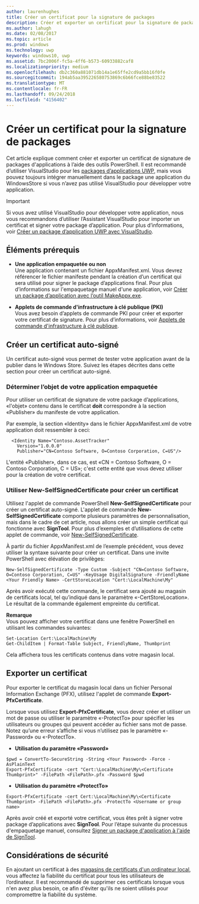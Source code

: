 ```yaml
---
author: laurenhughes
title: Créer un certificat pour la signature de packages
description: Créer et exporter un certificat pour la signature de packages d'applications à l'aide d'outilsPowerShell.
ms.author: lahugh
ms.date: 02/08/2017
ms.topic: article
ms.prod: windows
ms.technology: uwp
keywords: windows10, uwp
ms.assetid: 7bc2006f-fc5a-4ff6-b573-60933882caf8
ms.localizationpriority: medium
ms.openlocfilehash: db2c360a881071db14a1e65ffe2cd9a5bb16f0fe
ms.sourcegitcommit: 194ab5aa395226580753869c6b66fce88be83522
ms.translationtype: MT
ms.contentlocale: fr-FR
ms.lasthandoff: 09/24/2018
ms.locfileid: "4156402"
---
```

# <a name="create-a-certificate-for-package-signing"></a>Créer un certificat pour la signature de packages


Cet article explique comment créer et exporter un certificat de signature de packages d'applications à l’aide des outils PowerShell. Il est recommandé d’utiliser VisualStudio pour les [packages d’applications UWP](https://msdn.microsoft.com/windows/uwp/packaging/packaging-uwp-apps), mais vous pouvez toujours intégrer manuellement dans le package une application du WindowsStore si vous n’avez pas utilisé VisualStudio pour développer votre application.

> [!IMPORTANT] 
> Si vous avez utilisé VisualStudio pour développer votre application, nous vous recommandons d’utiliser l’Assistant VisualStudio pour importer un certificat et signer votre package d’application. Pour plus d’informations, voir [Créer un package d’application UWP avec VisualStudio](https://msdn.microsoft.com/windows/uwp/packaging/packaging-uwp-apps).

## <a name="prerequisites"></a>Éléments prérequis

- **Une application empaquetée ou non**  
Une application contenant un fichier AppxManifest.xml. Vous devrez référencer le fichier manifeste pendant la création d’un certificat qui sera utilisé pour signer le package d’applications final. Pour plus d’informations sur l'empaquetage manuel d'une application, voir [Créer un package d’application avec l’outil MakeAppx.exe](https://msdn.microsoft.com/windows/uwp/packaging/create-app-package-with-makeappx-tool).

- **Applets de commande d'infrastructure à clé publique (PKI)**  
Vous avez besoin d’applets de commande PKI pour créer et exporter votre certificat de signature. Pour plus d’informations, voir [Applets de commande d'infrastructure à clé publique](https://docs.microsoft.com/powershell/module/pkiclient/).

## <a name="create-a-self-signed-certificate"></a>Créer un certificat auto-signé

Un certificat auto-signé vous permet de tester votre application avant de la publier dans le Windows Store. Suivez les étapes décrites dans cette section pour créer un certificat auto-signé.

### <a name="determine-the-subject-of-your-packaged-app"></a>Déterminer l’objet de votre application empaquetée  

Pour utiliser un certificat de signature de votre package d’applications, «l'objet» contenu dans le certificat **doit** correspondre à la section «Publisher» du manifeste de votre application.

Par exemple, la section «Identity» dans le fichier AppxManifest.xml de votre application doit ressembler à ceci:
```
  <Identity Name="Contoso.AssetTracker" 
    Version="1.0.0.0" 
    Publisher="CN=Contoso Software, O=Contoso Corporation, C=US"/>
```

L'entité «Publisher», dans ce cas, est «CN = Contoso Software, O = Contoso Corporation, C = US»; c'est cette entité que vous devez utiliser pour la création de votre certificat. 

### <a name="use-new-selfsignedcertificate-to-create-a-certificate"></a>Utiliser **New-SelfSignedCertificate** pour créer un certificat
Utilisez l'applet de commande PowerShell **New-SelfSignedCertificate** pour créer un certificat auto-signé. L'applet de commande **New-SelfSignedCertificate** comporte plusieurs paramètres de personnalisation, mais dans le cadre de cet article, nous allons créer un simple certificat qui fonctionne avec **SignTool**. Pour plus d’exemples et d’utilisations de cette applet de commande, voir [New-SelfSignedCertificate](https://docs.microsoft.com/powershell/module/pkiclient/New-SelfSignedCertificate).

À partir du fichier AppxManifest.xml de l’exemple précédent, vous devez utiliser la syntaxe suivante pour créer un certificat. Dans une invite PowerShell avec élévation de privilèges:
```
New-SelfSignedCertificate -Type Custom -Subject "CN=Contoso Software, O=Contoso Corporation, C=US" -KeyUsage DigitalSignature -FriendlyName <Your Friendly Name> -CertStoreLocation "Cert:\LocalMachine\My"
```

Après avoir exécuté cette commande, le certificat sera ajouté au magasin de certificats local, tel qu’indiqué dans le paramètre «-CertStoreLocation». Le résultat de la commande également empreinte du certificat.  

**Remarque**  
Vous pouvez afficher votre certificat dans une fenêtre PowerShell en utilisant les commandes suivantes:
```
Set-Location Cert:\LocalMachine\My
Get-ChildItem | Format-Table Subject, FriendlyName, Thumbprint
```
Cela affichera tous les certificats contenus dans votre magasin local.

## <a name="export-a-certificate"></a>Exporter un certificat 

Pour exporter le certificat du magasin local dans un fichier Personal Information Exchange (PFX), utilisez l'applet de commande **Export-PfxCertificate**.

Lorsque vous utilisez **Export-PfxCertificate**, vous devez créer et utiliser un mot de passe ou utiliser le paramètre «-ProtectTo» pour spécifier les utilisateurs ou groupes qui peuvent accéder au fichier sans mot de passe. Notez qu’une erreur s’affiche si vous n’utilisez pas le paramètre «-Password» ou «-ProtectTo».

- **Utilisation du paramètre «Password»**
```
$pwd = ConvertTo-SecureString -String <Your Password> -Force -AsPlainText 
Export-PfxCertificate -cert "Cert:\LocalMachine\My\<Certificate Thumbprint>" -FilePath <FilePath>.pfx -Password $pwd
```

- **Utilisation du paramètre «ProtectTo»**
```
Export-PfxCertificate -cert Cert:\LocalMachine\My\<Certificate Thumbprint> -FilePath <FilePath>.pfx -ProtectTo <Username or group name>
```

Après avoir créé et exporté votre certificat, vous êtes prêt à signer votre package d’applications avec **SignTool**. Pour l’étape suivante du processus d'empaquetage manuel, consultez [Signer un package d'application à l'aide de SignTool](https://msdn.microsoft.com/windows/uwp/packaging/sign-app-package-using-signtool).

## <a name="security-considerations"></a>Considérations de sécurité 
En ajoutant un certificat à des [magasins de certificats d'un ordinateur local](https://msdn.microsoft.com/windows/hardware/drivers/install/local-machine-and-current-user-certificate-stores), vous affectez la fiabilité du certificat pour tous les utilisateurs de l’ordinateur. Il est recommandé de supprimer ces certificats lorsque vous n'en avez plus besoin, ce afin d'éviter qu'ils ne soient utilisés pour compromettre la fiabilité du système.
